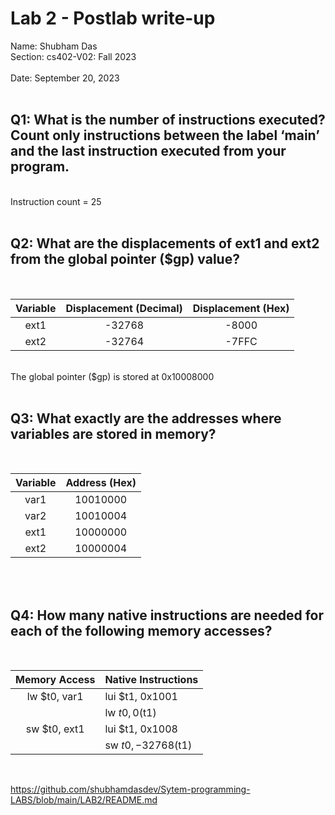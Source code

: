 # Lab 2 - Postlab write-up
Name: Shubham Das
<br>
Section: cs402-V02: Fall 2023	
<br>
Date: September 20, 2023
<br>
<br>

## Q1: What is the number of instructions executed? Count only instructions between the label ‘main’ and the last instruction executed from your program.
<br>
Instruction count = 25
<br>
<br>

## Q2: What are the displacements of ext1 and ext2 from the global pointer ($gp) value?
<br>

| Variable | Displacement (Decimal) | Displacement (Hex) |
|:----------:|:----------------------:|:------------------:|
|ext1| -32768| -8000 |
|ext2| -32764| -7FFC |

<br>
The global pointer ($gp) is stored at 0x10008000

<br>
<br>

## Q3: What exactly are the addresses where variables are stored in memory?
<br>

| Variable | Address (Hex) |
|:----------:|:----------------------:|
|var1|10010000|
|var2|10010004|
|ext1|10000000|
|ext2|10000004|

<br>
<br>

## Q4: How many native instructions are needed for each of the following memory accesses?
<br>

| Memory Access | Native Instructions|
|:----------:|:----------------------|
|lw $t0, var1|lui $t1, 0x1001|
|            |lw $t0, 0($t1)|
|sw $t0, ext1|lui $t1, 0x1008|
|            |sw $t0, -32768($t1)|

<br>

https://github.com/shubhamdasdev/Sytem-programming-LABS/blob/main/LAB2/README.md
